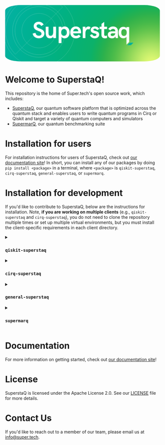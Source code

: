 <img style="border-radius: 10%" src="./docs/source/_static/logos/Superstaq_readme.png">

# Welcome to SuperstaQ!
This repository is the home of Super.tech's open source work, which includes:
* [SuperstaQ](https://www.super.tech/about-superstaq/), our quantum software platform that is optimized across the quantum stack and enables users to write quantum programs in Cirq or Qiskit and target a variety of quantum computers and simulators
* [SupermarQ](https://www.super.tech/supermarq/), our quantum benchmarking suite

# Installation for users
For installation instructions for users of SuperstaQ, check out [our documentation site](https://docs-superstaq.readthedocs.io/)! In short, you can install any of our packages by doing `pip install <package>` in a terminal, where `<package>` is `qiskit-superstaq`, `cirq-superstaq`, `general-superstaq`, or `supermarq`.

# Installation for development
If you'd like to contribute to SuperstaQ, below are the instructions for installation. Note, **if you are working on multiple clients** (e.g., `qiskit-superstaq` and `cirq-superstaq`), you do not need to clone the repository multiple times or set up multiple virtual environments, but you must install the client-specific requirements in each client directory.

<details>
<summary> <h3> <code>qiskit-superstaq</code> </h3> </summary>
  
  ```console
  git clone git@github.com:SupertechLabs/superstaq-client.git
  python3 -m venv venv_superstaq
  source venv_superstaq/bin/activate
  cd superstaq-client/qiskit-superstaq
  pip install -e ."[dev]"
  ```
</details>

<details>
<summary> <h3> <code>cirq-superstaq</code> </h3> </summary>
  
  ```console
  git clone git@github.com:SupertechLabs/superstaq-client.git
  python3 -m venv venv_superstaq
  source venv_superstaq/bin/activate
  cd superstaq-client/cirq-superstaq
  pip install -e ."[dev]"
  ```
</details>

<details>
<summary> <h3> <code>general-superstaq</code> </h3> </summary>
  
  ```console
  git clone git@github.com:SupertechLabs/superstaq-client.git
  python3 -m venv venv_superstaq
  source venv_superstaq/bin/activate
  cd superstaq-client/general-superstaq
  pip install -e ."[dev]"
  ```
</details>

<details>
<summary> <h3> <code>supermarq</code> </h3> </summary>
  
  ```console
  git clone git@github.com:SupertechLabs/superstaq-client.git
  python3 -m venv venv_superstaq
  source venv_superstaq/bin/activate
  cd superstaq-client/supermarq-benchmarks
  pip install -e ."[dev]"
  ```
</details>

# Documentation 
For more information on getting started, check out [our documentation site](https://docs-superstaq.readthedocs.io/)!

# License
SuperstaQ is licensed under the Apache License 2.0. See our [LICENSE](https://github.com/SupertechLabs/superstaq-client/blob/main/LICENSE) file for more details.

# Contact Us
If you'd like to reach out to a member of our team, please email us at info@super.tech.
